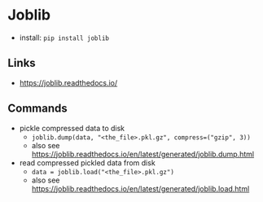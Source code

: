 # Joblib

- install: `pip install joblib`

## Links

- <https://joblib.readthedocs.io/>

## Commands

- pickle compressed data to disk
  - `joblib.dump(data, "<the_file>.pkl.gz", compress=("gzip", 3))`
  - also see <https://joblib.readthedocs.io/en/latest/generated/joblib.dump.html>
- read compressed pickled data from disk
  - `data = joblib.load("<the_file>.pkl.gz")`
  - also see <https://joblib.readthedocs.io/en/latest/generated/joblib.load.html>
